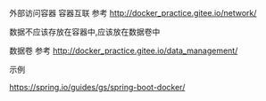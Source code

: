 

外部访问容器
容器互联
参考
http://docker_practice.gitee.io/network/

 
 
 数据不应该存放在容器中,应该放在数据卷中
 
 数据卷
 参考
 http://docker_practice.gitee.io/data_management/
 
 
 
 示例
 
 https://spring.io/guides/gs/spring-boot-docker/
 